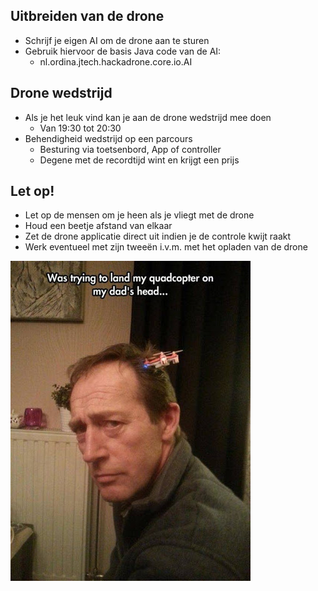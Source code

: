 ## Uitbreiden van de drone

- Schrijf je eigen AI om de drone aan te sturen
- Gebruik hiervoor de basis Java code van de AI:
  - nl.ordina.jtech.hackadrone.core.io.AI


## Drone wedstrijd

- Als je het leuk vind kan je aan de drone wedstrijd mee doen
  - Van 19:30 tot 20:30
- Behendigheid wedstrijd op een parcours
  - Besturing via toetsenbord, App of controller
  - Degene met de recordtijd wint en krijgt een prijs


## Let op!

- Let op de mensen om je heen als je vliegt met de drone
- Houd een beetje afstand van elkaar
- Zet de drone applicatie direct uit indien je de controle kwijt raakt
- Werk eventueel met zijn tweeën i.v.m. met het opladen van de drone

![logo](images/drone-head.jpg)
